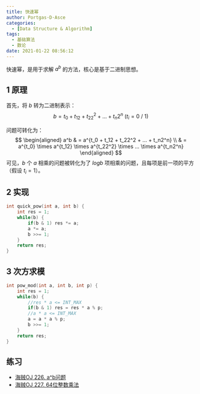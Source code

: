 ```yaml
---
title: 快速幂
author: Portgas·D·Asce
categories:
  - [Data Structure & Algorithm]
tags:
  - 基础算法
  - 数论
date: 2021-01-22 08:56:12
---
```


<!--more-->
快速幂，是用于求解 $a^b$ 的方法，核心是基于二进制思想。
## 1 原理
首先，将 $b$ 转为二进制表示：
$$b = t_0 + t_12 + t_22^2 + ... + t_n2^n \ (t_i = 0\ /\ 1)$$

问题可转化为：
$$
\begin{aligned}
a^b
& = a^{t_0 + t_12 + t_22^2 + ... + t_n2^n} \\
& = a^{t_0} \times a^{t_12} \times a^{t_22^2} \times ... \times a^{t_n2^n} 
\end{aligned}
$$
可见，$b$ 个 $a$ 相乘的问题被转化为了 $logb$ 项相乘的问题，且每项是前一项的平方（假设 $t_i = 1$）。

## 2 实现
```cpp
int quick_pow(int a, int b) {
    int res = 1;
    while(b) {
        if(b & 1) res *= a;
        a *= a;
        b >>= 1;
    }
    return res;
}
```

## 3 次方求模
```cpp
int pow_mod(int a, int b, int p) {
    int res = 1;
    while(b) {
        //res * a <= INT_MAX
        if(b & 1) res = res * a % p;
        //a * a <= INT_MAX
        a = a * a % p;
        b >>= 1;
    }
    return res;
}
```
## 练习
- [海贼OJ 226. a^b问题](http://oj.haizeix.com/problem/226)
- [海贼OJ 227. 64位整数乘法](http://oj.haizeix.com/problem/227)